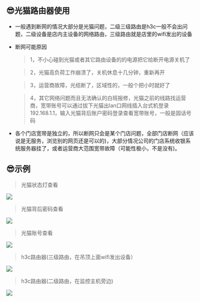 ## 😎光猫路由器使用

* 一般遇到断网的情况大部分是光猫问题，二级三级路由是h3c一般不会出问题，二级设备是店内主设备的网络路由，三级路由就是店里的wifi发出的设备

* 断网可能原因

	> 1，不小心碰到光猫或者其它路由设备的的电源把它给断开电源关机了

	> 2，光猫高负荷工作崩溃了，关机休息十几分钟，重新再开

	> 3，运营商故障，光缆断了，区域性的，一般个把小时就好了

	> 4，其它网络问题而且无法确认的白班报修，光猫之前的线路找运营商，宽带账号可以通过拔下光猫出lan口网线插入台式机登录192.168.1.1，输入光猫背后账户密码登录查看宽带账号，一般是固话号码


* 各个门店宽带是独立的，所以断网只会是某个门店问题，全部门店断网（应该说是无服务，浏览别的网页还是可以的)，大部分情况公司的门店系统收银系统服务器挂了，或者运营商大范围宽带故障（可能性极小，不是没有)。

## 😎示例

> 光猫状态灯查看

![](https://gitcode.net/GaloisField/WORKFLOWS4COMPANY/-/raw/master/resources/pic/equipment/路由器光猫状态指示灯.jpeg)

> 光猫背后密码查看

![](https://gitcode.net/GaloisField/WORKFLOWS4COMPANY/-/raw/master/resources/pic/equipment/路由器光猫密码.jpeg)

> 光猫账号查看

![](https://gitcode.net/GaloisField/WORKFLOWS4COMPANY/-/raw/master/resources/pic/equipment/路由器光猫账号.jpeg)

> h3c路由器(三级路由，在吊顶上面wifi发出设备）

![](https://gitcode.net/GaloisField/WORKFLOWS4COMPANY/-/raw/master/resources/pic/equipment/路由器h3c无线.jpeg)

> h3c路由器(二级路由，在监控主机旁边)

![](https://gitcode.net/GaloisField/WORKFLOWS4COMPANY/-/raw/master/resources/pic/equipment/路由器h3c路由.jpeg)
